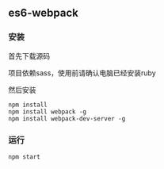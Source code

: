 ## es6-webpack

### 安装

首先下载源码

项目依赖sass，使用前请确认电脑已经安装ruby

然后安装

```shell
npm install
npm install webpack -g
npm install webpack-dev-server -g
```


### 运行

```shell
npm start
```
